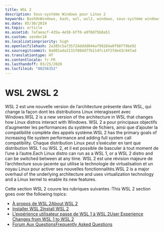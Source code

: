```yaml
---
title: WSL 2
description: Sous-système Windows pour Linux 2
keywords: BashOnWindows, bash, wsl, wsl2, windows, sous-système windows pour linux, sous-système windows, ubuntu, debian, suse, windows 10, installation
ms.date: 05/30/2019
ms.topic: article
ms.assetid: 7afaeacf-435a-4e58-bff0-a9f0d75b8a51
ms.custom: seodec18
ms.localizationpriority: high
ms.openlocfilehash: 2a385c5a73572ddddd044af99264a0f98f79be92
ms.sourcegitcommit: 0a001ada2131f80dd77b114fc14f2fde43c947ad
ms.translationtype: HT
ms.contentlocale: fr-FR
ms.lasthandoff: 03/25/2020
ms.locfileid: "80256352"
---
```

# <a name="wsl-2"></a><span data-ttu-id="c612f-104">WSL 2</span><span class="sxs-lookup"><span data-stu-id="c612f-104">WSL 2</span></span>

<span data-ttu-id="c612f-105">WSL 2 est une nouvelle version de l’architecture présente dans WSL, qui change la façon dont les distributions Linux interagissent avec Windows.</span><span class="sxs-lookup"><span data-stu-id="c612f-105">WSL 2 is a new version of the architecture in WSL that changes how Linux distros interact with Windows.</span></span> <span data-ttu-id="c612f-106">WSL 2 a pour principaux objectifs d’augmenter les performances du système de fichiers, ainsi que d’ajouter la compatibilité complète des appels système.</span><span class="sxs-lookup"><span data-stu-id="c612f-106">WSL 2 has the primary goals of increasing file system performance and adding full system call compatibility.</span></span> <span data-ttu-id="c612f-107">Chaque distribution Linux peut s’exécuter en tant que distribution WSL 1 ou WSL 2, et il est possible de basculer à tout moment de l’une à l’autre.</span><span class="sxs-lookup"><span data-stu-id="c612f-107">Each Linux distro can run as a WSL 1, or a WSL 2 distro and can be switched between at any time.</span></span> <span data-ttu-id="c612f-108">WSL 2 est une révision majeure de l’architecture sous-jacente qui utilise la technologie de virtualisation et un noyau Linux pour activer ses nouvelles fonctionnalités.</span><span class="sxs-lookup"><span data-stu-id="c612f-108">WSL 2 is a major overhaul of the underlying architecture and uses virtualization technology and a Linux kernel to enable its new features.</span></span>

<span data-ttu-id="c612f-109">Cette section WSL 2 couvre les rubriques suivantes :</span><span class="sxs-lookup"><span data-stu-id="c612f-109">This WSL 2 section goes over the following topics:</span></span>

* [<span data-ttu-id="c612f-110">À propos de WSL 2</span><span class="sxs-lookup"><span data-stu-id="c612f-110">About WSL 2</span></span>](./wsl2-about.md)
* [<span data-ttu-id="c612f-111">Installer WSL 2</span><span class="sxs-lookup"><span data-stu-id="c612f-111">Install WSL 2</span></span>](./wsl2-install.md)
* [<span data-ttu-id="c612f-112">L’expérience utilisateur passe de WSL 1 à WSL 2</span><span class="sxs-lookup"><span data-stu-id="c612f-112">User Experience Changes from WSL 1 to WSL 2</span></span>](./wsl2-ux-changes.md)
* [<span data-ttu-id="c612f-113">Forum Aux Questions</span><span class="sxs-lookup"><span data-stu-id="c612f-113">Frequently Asked Questions</span></span>](./wsl2-faq.md)